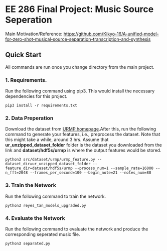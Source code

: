 # EE 286 Final Project: Music Source Seperation
Main Motivation/Reference: https://github.com/Kikyo-16/A-unified-model-for-zero-shot-musical-source-separation-transcription-and-synthesis

## Quick Start
All commands are run once you change directory from the main project. 

### 1. Requirements.
Run the following command using pip3. This would install the necessary dependencies for this project.
```
pip3 install -r requirements.txt
```

### 2. Data Preperation
Download the dataset from [URMP homepage](http://www2.ece.rochester.edu/projects/air/projects/URMP.html).After this, run the following command to generate your features, i.e., preprocess the dataset. Note that this might take a while, around 3 hrs. Assume that **ur_unzipped_dataset_folder** folder is the dataset you downloaded from the link and **dataset/hdf5s/urmp** is where the output features would be stored.
```
python3 src/dataset/urmp/urmp_feature.py --dataset_dir=ur_unzipped_dataset_folder --feature_dir=dataset/hdf5s/urmp --process_num=1 --sample_rate=16000 --n_fft=2048 --frames_per_second=100 --begin_note=21 --notes_num=88
```

### 3. Train the Network
Run the following command to train the network. 
```
python3 reyes_tan_models_upgraded.py
```

### 4. Evaluate the Network
Run the following command to evaluate the network and produce the corresponding seperated music file.
```
python3 separated.py
```

